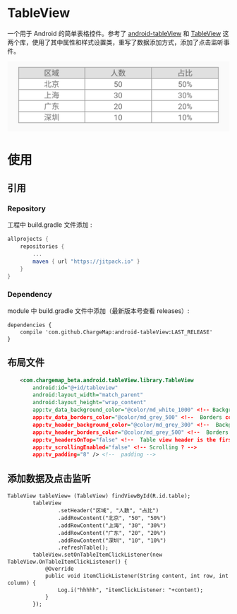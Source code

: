 # TableView
一个用于 Android 的简单表格控件。参考了 [android-tableView](https://github.com/simongiesen/android-tableView) 和 [TableView](https://github.com/KungFuBrother/TableView) 这两个库，使用了其中属性和样式设置类，重写了数据添加方式，添加了点击监听事件。

![](https://github.com/1djmao/TableView/blob/master/tableview.png?raw=true)

# 使用
## 引用
### Repository

工程中 build.gradle 文件添加 :

```gradle
allprojects {
	repositories {
		...
		maven { url "https://jitpack.io" }
	}
}
```

### Dependency
module 中 build.gradle 文件中添加（最新版本号查看 releases）:

```
dependencies {
	compile 'com.github.ChargeMap:android-tableView:LAST_RELEASE'
}
```
## 布局文件
```xml
    <com.chargemap_beta.android.tableView.library.TableView
        android:id="@+id/tableview"
        android:layout_width="match_parent"
        android:layout_height="wrap_content"
        app:tv_data_background_color="@color/md_white_1000" <!-- Background color for data cells -->
        app:tv_data_borders_color="@color/md_grey_500" <!--  Borders color for data cells -->
        app:tv_header_background_color="@color/md_grey_300" <!--  Background color for header cells -->
        app:tv_header_borders_color="@color/md_grey_500" <!--  Borders color for header cells -->
        app:tv_headersOnTop="false" <!--  Table view header is the first row ? If false, headers are shown as the first column -->
        app:tv_scrollingEnabled="false" <!-- Scrolling ? -->
        app:tv_padding="8" /> <!--  padding -->
```
## 添加数据及点击监听
```
TableView tableView= (TableView) findViewById(R.id.table);
        tableView
                .setHeader("区域", "人数", "占比")
                .addRowContent("北京", "50", "50%")
                .addRowContent("上海", "30", "30%")
                .addRowContent("广东", "20", "20%")
                .addRowContent("深圳", "10", "10%")
                .refreshTable();
        tableView.setOnTableItemClickListener(new TableView.OnTableItemClickListener() {
            @Override
            public void itemClickListener(String content, int row, int column) {
                Log.i("hhhhh", "itemClickListener: "+content);
            }
        });
```

